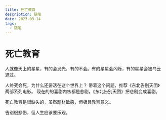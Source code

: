 ```yaml
---
title: 死亡教育
description: 随笔
date: 2023-03-14
tags:
  - 随笔
---
```

# 死亡教育

人就像天上的星星，有的会发光，有的不会。有的星星会闪烁，有的星星会被乌云遮过。

人终究会死，为什么还要活在这个世界上？
带着这个问题，推荐《东北告别天团》两部系列电影。
现在的的喜剧内核都是悲剧，《东北告别天团》把悲剧变成喜剧。


死亡教育是很缺失的，虽然题材敏感，但极具教育意义。


告别很悲伤，但人生应该要乐观。